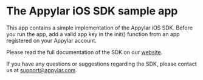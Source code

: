 
# The Appylar iOS SDK sample app

This app contains a simple implementation of the Appylar iOS SDK. Before you run the app, add a valid app key in the init() function from an app registered on your Appylar account.

Please read the full documentation of the SDK on our [website](https://www.appylar.com/documentation/unity/overview/).

If you have any questions or suggestions regarding the SDK, please contact us at [support@appylar.com](mailto:support@appylar.com).
